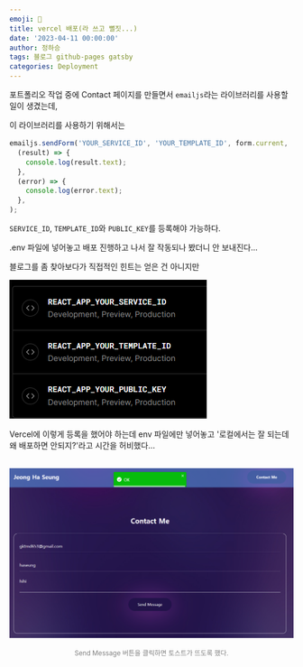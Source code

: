 ```yaml
---
emoji: 🔮
title: vercel 배포(라 쓰고 뻘짓...)
date: '2023-04-11 00:00:00'
author: 정하승
tags: 블로그 github-pages gatsby
categories: Deployment
---
```


포트폴리오 작업 중에 Contact 페이지를 만들면서 `emailjs`라는 라이브러리를 사용할 일이 생겼는데,

이 라이브러리를 사용하기 위해서는

```js
emailjs.sendForm('YOUR_SERVICE_ID', 'YOUR_TEMPLATE_ID', form.current, 'YOUR_PUBLIC_KEY').then(
  (result) => {
    console.log(result.text);
  },
  (error) => {
    console.log(error.text);
  },
);
```

`SERVICE_ID`, `TEMPLATE_ID`와 `PUBLIC_KEY`를 등록해야 가능하다.

.env 파일에 넣어놓고 배포 진행하고 나서 잘 작동되나 봤더니 안 보내진다...

블로그를 좀 찾아보다가 직접적인 힌트는 얻은 건 아니지만

<img src='../../assets/vercel.png' />

<br/>

Vercel에 이렇게 등록을 했어야 하는데 env 파일에만 넣어놓고 '로컬에서는 잘 되는데 왜 배포하면 안되지?'라고 시간을 허비했다...

<br/>

<img src='../../assets/contact.png' />
<p align='center' style='color:gray'><small>Send Message 버튼을 클릭하면 토스트가 뜨도록 했다.</small>
